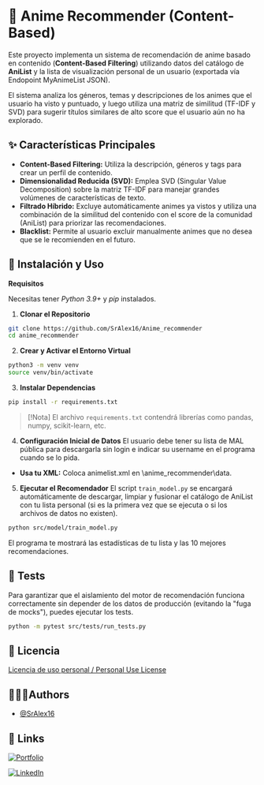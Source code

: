
# 🤖 Anime Recommender (Content-Based)

Este proyecto implementa un sistema de recomendación de anime basado en contenido (**Content-Based Filtering**) utilizando datos del catálogo de **AniList** y la lista de visualización personal de un usuario (exportada vía Endopoint MyAnimeList JSON).

El sistema analiza los géneros, temas y descripciones de los animes que el usuario ha visto y puntuado, y luego utiliza una matriz de similitud (TF-IDF y SVD) para sugerir títulos similares de alto score que el usuario aún no ha explorado.



## ✨ Características Principales
- **Content-Based Filtering:** Utiliza la descripción, géneros y tags para crear un perfil de contenido.
- **Dimensionalidad Reducida (SVD):** Emplea SVD (Singular Value Decomposition) sobre la matriz TF-IDF para manejar grandes volúmenes de características de texto.
- **Filtrado Híbrido:** Excluye automáticamente animes ya vistos y utiliza una combinación de la similitud del contenido con el score de la comunidad (AniList) para priorizar las recomendaciones.
- **Blacklist:** Permite al usuario excluir manualmente animes que no desea que se le recomienden en el futuro.
## 🚀 Instalación y Uso

**Requisitos**

Necesitas tener *Python 3.9+* y *pip* instalados.

1. **Clonar el Repositorio**

```bash
git clone https://github.com/SrAlex16/Anime_recommender
cd anime_recommender
```

2. **Crear y Activar el Entorno Virtual**
```bash
python3 -m venv venv
source venv/bin/activate
```

3. **Instalar Dependencias**
```bash
pip install -r requirements.txt
```
> [!Nota] 
> El archivo `requirements.txt` contendrá librerías como pandas, numpy, scikit-learn, etc.

4. **Configuración Inicial de Datos**
   El usuario debe tener su lista de MAL pública para descargarla sin login e indicar su username en el programa cuando se lo pida.

- **Usa tu XML:** Coloca animelist.xml en \anime_recommender\data.

5. **Ejecutar el Recomendador**
El script `train_model.py` se encargará automáticamente de descargar, limpiar y fusionar el catálogo de AniList con tu lista personal (si es la primera vez que se ejecuta o si los archivos de datos no existen).
```bash
python src/model/train_model.py
```
El programa te mostrará las estadísticas de tu lista y las 10 mejores recomendaciones.
## 🧪 Tests

Para garantizar que el aislamiento del motor de recomendación funciona correctamente sin depender de los datos de producción (evitando la "fuga de mocks"), puedes ejecutar los tests.

```bash
python -m pytest src/tests/run_tests.py
```
## 📄 Licencia

[Licencia de uso personal / Personal Use License](https://github.com/SrAlex16/Anime_recommender/blob/main/LICENSE.md#licencia-de-uso-personal--personal-use-license)


## 👨🏼‍💼Authors

- [@SrAlex16](https://github.com/SrAlex16)


## 🔗 Links
[![Portfolio](https://img.shields.io/badge/my_portfolio-1?style=for-the-badge&logo=ko-fi&logoColor=black)](https://www.aletm.com)

[![LinkedIn](https://img.shields.io/badge/linkedIn-1DA1F2?style=for-the-badge&logo=linkedin&logoColor=white)](https://linkedin.com/)

